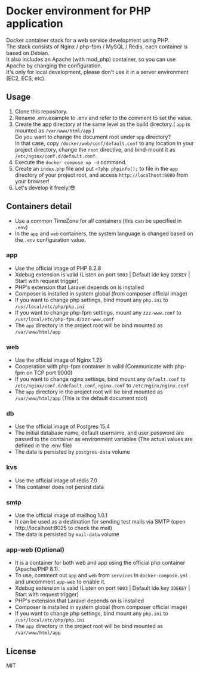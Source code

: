 # Docker environment for PHP application

Docker container stack for a web service development using PHP.  
The stack consists of Nginx / php-fpm / MySQL / Redis, each container is based on Debian.  
It also includes an Apache (with mod_php) container, so you can use Apache by changing the configuration.  
It's only for local development, please don't use it in a server environment (EC2, ECS, etc).

## Usage

1. Clone this repository.
2. Rename .env.example to .env and refer to the comment to set the value.
3. Create the app directory at the same level as the build directory.( `app` is mounted as `/var/www/html/app` )  
Do you want to change the document root under `app` directory?  
In that case, copy `/docker/web/conf/default.conf` to any location in your project directory, change the `root` directive, and bind-mount it as `/etc/nginx/conf.d/default.conf`.
4. Execute the `docker compose up -d` command.
5. Create an `index.php` file and put `<?php phpinfo();` to file in the `app` directory of your project root, and access `http://localhost:8080` from your browser!
6. Let's develop it freely!😎

## Containers detail

- Use a common TimeZone for all containers (this can be specified in `.env`)
- In the `app` and `web` containers, the system language is changed based on the `.env` configuration value.

### app

- Use the official image of PHP 8.2.8
- Xdebug extension is valid (Listen on port `9003` | Default ide key `IDEKEY` | Start with request trigger)
- PHP's extension that Laravel depends on is installed
- Composer is installed in system global (from composer official image)
- If you want to change php settings, bind mount any `php.ini` to `/usr/local/etc/php/php.ini`
- If you want to change php-fpm settings, mount any `zzz-www.conf` to `/usr/local/etc/php-fpm.d/zzz-www.conf`
- The `app` directory in the project root will be bind mounted as `/var/www/html/app`

### web

- Use the official image of Nginx 1.25
- Cooperation with php-fpm container is valid (Communicate with php-fpm on TCP port 9000)
- If you want to change nginx settings, bind mount any `default.conf` to `/etc/nginx/conf.d/default.conf`, `nginx.conf` to `/etc/nginx/nginx.conf`
- The `app` directory in the project root will be bind mounted as `/var/www/html/app` (This is the default document root)

### db

- Use the official image of Postgres 15.4
- The initial database name, default username, and user password are passed to the container as environment variables (The actual values are defined in the .env file)
- The data is persisted by `postgres-data` volume

### kvs

- Use the official image of redis 7.0
- This container does not persist data

### smtp

- Use the official image of mailhog 1.0.1
- It can be used as a destination for sending test mails via SMTP (open http://localhost:8025 to check the mail)
- The data is persisted by `mail-data` volume

### app-web (Optional)

- It is a container for both web and app using the official php container (Apache/PHP 8.1).
- To use, comment out `app` and `web` from `services` in `docker-compose.yml` and uncomment `app-web` to enable it.
- Xdebug extension is valid (Listen on port `9003` | Default ide key `IDEKEY` | Start with request trigger)
- PHP's extension that Laravel depends on is installed
- Composer is installed in system global (from composer official image)
- If you want to change php settings, bind mount any `php.ini` to `/usr/local/etc/php/php.ini`
- The `app` directory in the project root will be bind mounted as `/var/www/html/app`

## License

MIT
